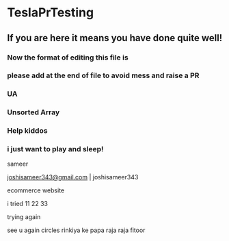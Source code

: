 # TeslaPrTesting

## If you are here it means you have done quite well!

### Now the format of editing this file is

### please add at the end of file to avoid mess and raise a PR

### UA

### Unsorted Array
### Help kiddos

### i just want to play and sleep!


sameer

joshisameer343@gmail.com | joshisameer343

ecommerce website

i tried 11 22 33 

trying again 

see u again
circles
rinkiya ke papa
raja raja
fitoor
